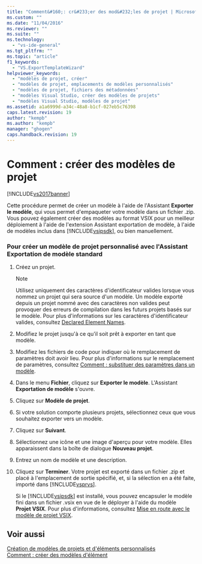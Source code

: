```yaml
---
title: "Comment&#160;: cr&#233;er des mod&#232;les de projet | Microsoft Docs"
ms.custom: ""
ms.date: "11/04/2016"
ms.reviewer: ""
ms.suite: ""
ms.technology: 
  - "vs-ide-general"
ms.tgt_pltfrm: ""
ms.topic: "article"
f1_keywords: 
  - "VS.ExportTemplateWizard"
helpviewer_keywords: 
  - "modèles de projet, créer"
  - "modèles de projet, emplacements de modèles personnalisés"
  - "modèles de projet, fichiers des métadonnées"
  - "modèles Visual Studio, créer des modèles de projets"
  - "modèles Visual Studio, modèles de projet"
ms.assetid: a1a6999d-a34c-48a8-b1cf-027eb5c76398
caps.latest.revision: 19
author: "kempb"
ms.author: "kempb"
manager: "ghogen"
caps.handback.revision: 19
---
```

# Comment&#160;: cr&#233;er des mod&#232;les de projet
[!INCLUDE[vs2017banner](../code-quality/includes/vs2017banner.md)]

Cette procédure permet de créer un modèle à l'aide de l'Assistant **Exporter le modèle**, qui vous permet d'empaqueter votre modèle dans un fichier .zip.  Vous pouvez également créer des modèles au format VSIX pour un meilleur déploiement à l'aide de l'extension Assistant exportation de modèle, à l'aide de modèles inclus dans [!INCLUDE[vsipsdk](../extensibility/includes/vsipsdk_md.md)], ou bien manuellement.  
  
### Pour créer un modèle de projet personnalisé avec l'Assistant Exportation de modèle standard  
  
1.  Créez un projet.  
  
    > [!NOTE]
    >  Utilisez uniquement des caractères d'identificateur valides lorsque vous nommez un projet qui sera source d'un modèle.  Un modèle exporté depuis un projet nommé avec des caractères non valides peut provoquer des erreurs de compilation dans les futurs projets basés sur le modèle.  Pour plus d'informations sur les caractères d'identificateur valides, consultez [Declared Element Names](/dotnet/visual-basic/programming-guide/language-features/declared-elements/declared-element-names).  
  
2.  Modifiez le projet jusqu'à ce qu'il soit prêt à exporter en tant que modèle.  
  
3.  Modifiez les fichiers de code pour indiquer où le remplacement de paramètres doit avoir lieu.  Pour plus d'informations sur le remplacement de paramètres, consultez [Comment : substituer des paramètres dans un modèle](../ide/how-to-substitute-parameters-in-a-template.md).  
  
4.  Dans le menu **Fichier**, cliquez sur **Exporter le modèle**.  L'Assistant **Exportation de modèle** s'ouvre.  
  
5.  Cliquez sur **Modèle de projet**.  
  
6.  Si votre solution comporte plusieurs projets, sélectionnez ceux que vous souhaitez exporter vers un modèle.  
  
7.  Cliquez sur **Suivant**.  
  
8.  Sélectionnez une icône et une image d'aperçu pour votre modèle.  Elles apparaissent dans la boîte de dialogue **Nouveau projet**.  
  
9. Entrez un nom de modèle et une description.  
  
10. Cliquez sur **Terminer**.  Votre projet est exporté dans un fichier .zip et placé à l'emplacement de sortie spécifié, et, si la sélection en a été faite, importé dans [!INCLUDE[vsprvs](../code-quality/includes/vsprvs_md.md)].  
  
     Si le [!INCLUDE[vsipsdk](../extensibility/includes/vsipsdk_md.md)] est installé, vous pouvez encapsuler le modèle fini dans un fichier .vsix en vue de le déployer à l'aide du modèle **Projet VSIX**.  Pour plus d'informations, consultez [Mise en route avec le modèle de projet VSIX](../extensibility/getting-started-with-the-vsix-project-template.md).  
  
## Voir aussi  
 [Création de modèles de projets et d'éléments personnalisés](../ide/creating-project-and-item-templates.md)   
 [Comment : créer des modèles d'élément](../ide/how-to-create-item-templates.md)
